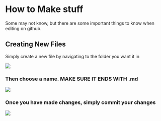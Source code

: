 # How to Make stuff
Some may not know, but there are some important things to know when editing on github.

## Creating New Files
Simply create a new file by navigating to the folder you want it in

![](http://imgur.com/wTqz4z5.png)

### Then choose a name. **MAKE SURE IT ENDS WITH** .md

![](http://imgur.com/s1tCjZM.png)

### Once you have made changes, simply commit your changes

![](http://imgur.com/GLF5OH3.png)
